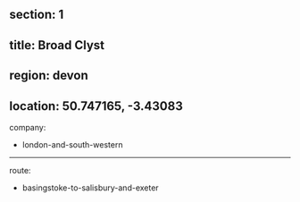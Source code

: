 ﻿section: 1
----
title: Broad Clyst
----
region: devon
----
location: 50.747165, -3.43083
----
company:
- london-and-south-western
----
route:
- basingstoke-to-salisbury-and-exeter

